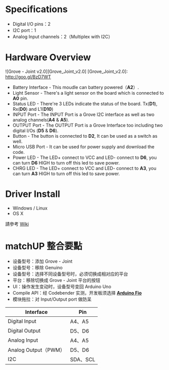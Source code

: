 # Specifications
* Digital I/O pins：2
* I2C port：1
* Analog Input channels：2（Multiplex with I2C）

# Hardware Overview
![Grove - Joint v2.0][Grove_Joint_v2.0]
[Grove_Joint_v2.0]: http://goo.gl/BzD7WT
* Battery Interface - This moudle can battery powered（**A2**）.
* Light Sensor - There's a light sensor on the board which is connected to **A0** pin.
* Status LED - There're 3 LEDs indicate the status of the board. Tx(**D1**), Rx(**D0**) and L1(**D10**)
* INPUT Port - The INPUT Port is a Grove I2C interface as well as two analog channels(**A4** & **A5**).
* OUTPUT Port - The OUTPUT Port is a Grove Interface too including two digital I/Os (**D5** & **D6**).
* Button - The button is connected to **D2**, It can be used as a switch as well.
* Micro USB Port - It can be used for power supply and download the code.
* Power LED - The LED+ connect to VCC and LED- connect to **D6**, you can turn **D6** HIGH to turn off this led to save power.
* CHRG LED - The LED+ connect to VCC and LED- connect to **A3**, you can turn **A3** HIGH to turn off this led to save power.

# Driver Install
* Windows / Linux
* OS X

請參考 [Wiki](http://www.seeedstudio.com/wiki/Grove_-_Joint_v2.0)

# matchUP 整合要點
* 设备型号：添加 Grove - Joint
* 设备型号：移除 Genuino
* 设备型号：选择不同设备型号时，必须切换成相对应的平台
* 平台：移除切换成 Grove - Joint 平台的按钮
* UI：操作发生变动时，设备型号变回 Arduino Uno
* Compile API：经 Codebender 实测，开发板须选择 [**Arduino Fio**](https://www.arduino.cc/en/Main/ArduinoBoardFio)
* 模块拖拉：对 Input/Output port 做防呆

| Interface           | Pin      |
| ------------------- | -------- |
| Digital Input       | A4、A5   |
| Digital Output      | D5、D6   |           
| Analog Input        | A4、A5   |
| Analog Output（PWM）| D5、D6   |
| I2C                 | SDA、SCL |
